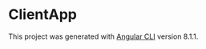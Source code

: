 # ClientApp

This project was generated with [Angular CLI](https://github.com/angular/angular-cli) version 8.1.1.

